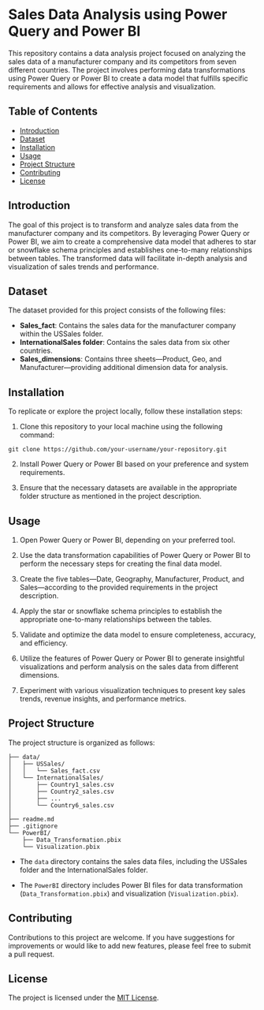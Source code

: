 # Sales Data Analysis using Power Query and Power BI

This repository contains a data analysis project focused on analyzing the sales data of a manufacturer company and its competitors from seven different countries. The project involves performing data transformations using Power Query or Power BI to create a data model that fulfills specific requirements and allows for effective analysis and visualization.

## Table of Contents
- [Introduction](#introduction)
- [Dataset](#dataset)
- [Installation](#installation)
- [Usage](#usage)
- [Project Structure](#project-structure)
- [Contributing](#contributing)
- [License](#license)

## Introduction

The goal of this project is to transform and analyze sales data from the manufacturer company and its competitors. By leveraging Power Query or Power BI, we aim to create a comprehensive data model that adheres to star or snowflake schema principles and establishes one-to-many relationships between tables. The transformed data will facilitate in-depth analysis and visualization of sales trends and performance.

## Dataset

The dataset provided for this project consists of the following files:

- **Sales_fact**: Contains the sales data for the manufacturer company within the USSales folder.
- **InternationalSales folder**: Contains the sales data from six other countries.
- **Sales_dimensions**: Contains three sheets—Product, Geo, and Manufacturer—providing additional dimension data for analysis.

## Installation

To replicate or explore the project locally, follow these installation steps:

1. Clone this repository to your local machine using the following command:

```
git clone https://github.com/your-username/your-repository.git
```

2. Install Power Query or Power BI based on your preference and system requirements.

3. Ensure that the necessary datasets are available in the appropriate folder structure as mentioned in the project description.

## Usage

1. Open Power Query or Power BI, depending on your preferred tool.

2. Use the data transformation capabilities of Power Query or Power BI to perform the necessary steps for creating the final data model.

3. Create the five tables—Date, Geography, Manufacturer, Product, and Sales—according to the provided requirements in the project description.

4. Apply the star or snowflake schema principles to establish the appropriate one-to-many relationships between the tables.

5. Validate and optimize the data model to ensure completeness, accuracy, and efficiency.

6. Utilize the features of Power Query or Power BI to generate insightful visualizations and perform analysis on the sales data from different dimensions.

7. Experiment with various visualization techniques to present key sales trends, revenue insights, and performance metrics.

## Project Structure

The project structure is organized as follows:

```
├── data/
│   ├── USSales/
│   │   └── Sales_fact.csv
│   └── InternationalSales/
│       ├── Country1_sales.csv
│       ├── Country2_sales.csv
│       ├── ...
│       └── Country6_sales.csv
│
├── readme.md
├── .gitignore
└── PowerBI/
    ├── Data_Transformation.pbix
    └── Visualization.pbix
```

- The `data` directory contains the sales data files, including the USSales folder and the InternationalSales folder.

- The `PowerBI` directory includes Power BI files for data transformation (`Data_Transformation.pbix`) and visualization (`Visualization.pbix`).

## Contributing

Contributions to this project are welcome. If you have suggestions for improvements or would like to add new features, please feel free to submit a pull request.

## License

The project is licensed under the [MIT License](LICENSE).
